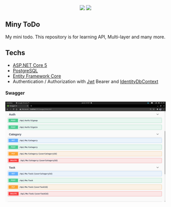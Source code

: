 <p align="center"><a href="https://codeclimate.com/github/halilkocaoz/miny-todo/maintainability"><img src="https://api.codeclimate.com/v1/badges/457bc5dc68e4315163aa/maintainability" /></a> <a href="https://www.codacy.com/gh/halilkocaoz/miny-todo/dashboard?utm_source=github.com&amp;utm_medium=referral&amp;utm_content=halilkocaoz/miny-todo&amp;utm_campaign=Badge_Grade"><a href="https://www.codacy.com/gh/halilkocaoz/miny-todo/dashboard?utm_source=github.com&amp;utm_medium=referral&amp;utm_content=halilkocaoz/miny-todo&amp;utm_campaign=Badge_Grade"><img src="https://app.codacy.com/project/badge/Grade/5e98047ad7bb4145950c97fc4da878d6"/></a></p>

## Miny ToDo
My mini todo.
This repository is for learning API, Multi-layer and many more.

## Techs
* [ASP.NET Core 5](https://dotnet.microsoft.com/apps/aspnet "ASP.NET Core 5")
* [PostgreSQL](https://www.postgresql.org/ "PostgreSQL")
* [Entity Framework Core](https://www.nuget.org/packages/Microsoft.EntityFrameworkCore "Entity Framework Core")
* Authentication / Authorization with [Jwt](https://jwt.io/ "Jwt") Bearer and [IdentityDbContext](https://docs.microsoft.com/en-us/dotnet/api/microsoft.aspnetcore.identity.entityframeworkcore.identitydbcontext?view=aspnetcore-5.0 "IdentityDbContext")

#### Swagger
![Swagger](https://github.com/halilkocaoz/miny-todo/blob/main/assets/swagger.png "Swagger")
